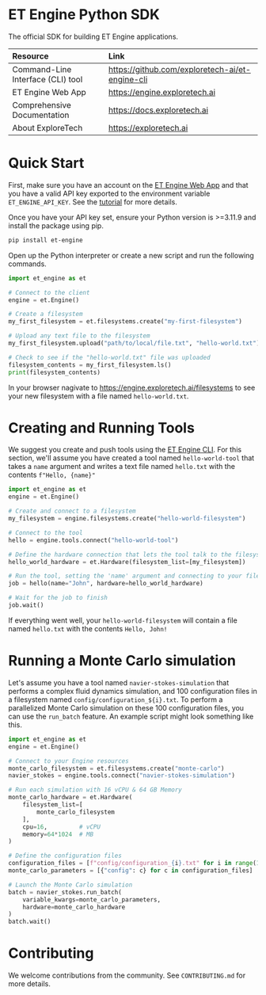 # ET Engine Python SDK

The official SDK for building ET Engine applications. 

| Resource | Link |
|:----|:-----|
| Command-Line Interface (CLI) tool | https://github.com/exploretech-ai/et-engine-cli |
| ET Engine Web App | https://engine.exploretech.ai |
| Comprehensive Documentation | https://docs.exploretech.ai |
| About ExploreTech | https://exploretech.ai |

# Quick Start

First, make sure you have an account on the [ET Engine Web App](https://engine.exploretech.ai) and that you have a valid API key exported to the environment variable `ET_ENGINE_API_KEY`. See the [tutorial](https://docs.exploretech.ai) for more details.

Once you have your API key set, ensure your Python version is >=3.11.9 and install the package using pip.


```bash
pip install et-engine
```

Open up the Python interpreter or create a new script and run the following commands.

```python
import et_engine as et

# Connect to the client
engine = et.Engine()

# Create a filesystem
my_first_filesystem = et.filesystems.create("my-first-filesystem")

# Upload any text file to the filesystem
my_first_filesystem.upload("path/to/local/file.txt", "hello-world.txt")

# Check to see if the "hello-world.txt" file was uploaded
filesystem_contents = my_first_filesystem.ls()
print(filesystem_contents)
```

In your browser nagivate to https://engine.exploretech.ai/filesystems to see your new filesystem with a file named `hello-world.txt`.

# Creating and Running Tools

We suggest you create and push tools using the [ET Engine CLI](https://github.com/exploretech-ai/et-engine-cli). For this section, we'll assume you have created a tool named `hello-world-tool` that takes a `name` argument and writes a text file named `hello.txt` with the contents `f"Hello, {name}"`

```python
import et_engine as et
engine = et.Engine()

# Create and connect to a filesystem
my_filesystem = engine.filesystems.create("hello-world-filesystem")

# Connect to the tool
hello = engine.tools.connect("hello-world-tool")

# Define the hardware connection that lets the tool talk to the filesystem
hello_world_hardware = et.Hardware(filesystem_list=[my_filesystem])

# Run the tool, setting the 'name' argument and connecting to your filesystem
job = hello(name="John", hardware=hello_world_hardware)

# Wait for the job to finish
job.wait()
```
If everything went well, your `hello-world-filesystem` will contain a file named `hello.txt` with the contents `Hello, John!`

# Running a Monte Carlo simulation

Let's assume you have a tool named `navier-stokes-simulation` that performs a complex fluid dynamics simulation, and 100 configuration files in a filesystem named `config/configuration_${i}.txt`. To perform a parallelized Monte Carlo simulation on these 100 configuration files, you can use the `run_batch` feature. An example script might look something like this.

```python
import et_engine as et
engine = et.Engine()

# Connect to your Engine resources
monte_carlo_filesystem = et.filesystems.create("monte-carlo")
navier_stokes = engine.tools.connect("navier-stokes-simulation")

# Run each simulation with 16 vCPU & 64 GB Memory
monte_carlo_hardware = et.Hardware(
    filesystem_list=[
        monte_carlo_filesystem
    ],
    cpu=16,         # vCPU
    memory=64*1024  # MB
)

# Define the configuration files
configuration_files = [f"config/configuration_{i}.txt" for i in range(100)]
monte_carlo_parameters = [{"config": c} for c in configuration_files]

# Launch the Monte Carlo simulation
batch = navier_stokes.run_batch(
    variable_kwargs=monte_carlo_parameters,
    hardware=monte_carlo_hardware
)
batch.wait()
```

# Contributing

We welcome contributions from the community. See `CONTRIBUTING.md` for more details.